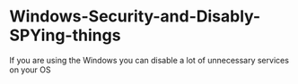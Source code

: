 # Windows-Security-and-Disably-SPYing-things
If you are using the Windows you can disable a lot of unnecessary services on your OS 
